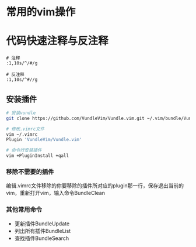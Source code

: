 # 常用的vim操作

# 代码快速注释与反注释
```vim
# 注释
:1,10s/^/#/g

# 反注释
:1,10s/^#//g
```
## 安装插件

```bash
# 安装vundle
git clone https://github.com/VundleVim/Vundle.vim.git ~/.vim/bundle/Vundle.vim

# 修改.vimrc文件
vim ~/.vimrc
Plugin 'VundleVim/Vundle.vim'

# 命令行安装插件
vim +PluginInstall +qall
```
### 移除不需要的插件
编辑.vimrc文件移除的你要移除的插件所对应的plugin那一行，保存退出当前的vim，重新打开vim，输入命令BundleClean

### 其他常用命令
+ 更新插件BundleUpdate
+ 列出所有插件BundleList
+ 查找插件BundleSearch










